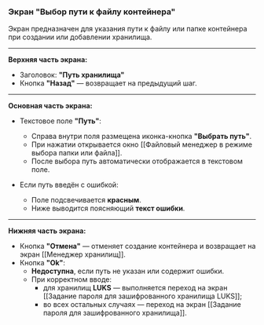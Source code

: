 ### Экран "Выбор пути к файлу контейнера"

Экран предназначен для указания пути к файлу или папке контейнера при создании или добавлении хранилища.

---

**Верхняя часть экрана:**
- Заголовок: **"Путь хранилища"**
- Кнопка **"Назад"** — возвращает на предыдущий шаг.

---

**Основная часть экрана:**

- Текстовое поле **"Путь"**:
  - Справа внутри поля размещена иконка-кнопка **"Выбрать путь"**.
  - При нажатии открывается окно [[Файловый менеджер в режиме выбора папки или файла]].
  - После выбора путь автоматически отображается в текстовом поле.

- Если путь введён с ошибкой:
  - Поле подсвечивается **красным**.
  - Ниже выводится поясняющий **текст ошибки**.

---

**Нижняя часть экрана:**

- Кнопка **"Отмена"** — отменяет создание контейнера и возвращает на экран [[Менеджер хранилищ]].
- Кнопка **"Ok"**:
  - **Недоступна**, если путь не указан или содержит ошибки.
  - При корректном вводе:
    - для хранилищ **LUKS** — выполняется переход на экран [[Задание пароля для зашифрованного хранилища LUKS]];
    - во всех остальных случаях — переход на экран [[Задание пароля для зашифрованного хранилища]].

